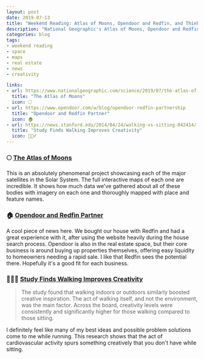 ```yaml
---
layout: post
date: 2019-07-13
title: "Weekend Reading: Atlas of Moons, Opendoor and Redfin, and Thinking While Walking"
description: "National Geographic's Atlas of Moons, Opendoor and Redfin partnership, and walking to spur creativity."
categories: blog
tags:
- weekend reading
- space
- maps
- real estate
- news
- creativity

links:
- url: https://www.nationalgeographic.com/science/2019/07/the-atlas-of-moons/
  title: "The Atlas of Moons"
  icon: 🌕
- url: https://www.opendoor.com/w/blog/opendoor-redfin-partnership
  title: "Opendoor and Redfin Partner"
  icon: 🏠
- url: https://news.stanford.edu/2014/04/24/walking-vs-sitting-042414/
  title: "Study Finds Walking Improves Creativity"
  icon: 🚶🏻‍♂️
---
```


### 🌕 [The Atlas of Moons](https://www.nationalgeographic.com/science/2019/07/the-atlas-of-moons/ "The Atlas of Moons")

This is an absolutely phenomenal project showcasing each of the major satellites in the Solar System. The full interactive maps of each one are incredible. It shows how much data we've gathered about all of these bodies with imagery on each one and thoroughly mapped with place and feature names.

### 🏠 [Opendoor and Redfin Partner](https://www.opendoor.com/w/blog/opendoor-redfin-partnership "Opendoor and Redfin Partner")

A cool piece of news here. We bought our house with Redfin and had a great experience with it, after using the website heavily during the house search process. Opendoor is also in the real estate space, but their core business is around buying up properties themselves, offering easy liquidity to homeowners needing a rapid sale. I like that Redfin sees the potential there. Hopefully it's a good fit for each business.

### 🚶🏻‍♂️ [Study Finds Walking Improves Creativity](https://news.stanford.edu/2014/04/24/walking-vs-sitting-042414/ "Study Finds Walking Improves Creativity")

> The study found that walking indoors or outdoors similarly boosted creative inspiration. The act of walking itself, and not the environment, was the main factor. Across the board, creativity levels were consistently and significantly higher for those walking compared to those sitting.

I definitely feel like many of my best ideas and possible problem solutions come to me while running. This research shows that the act of cardiovascular activity spurs something creatively that you don't have while sitting.
